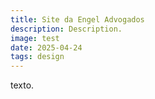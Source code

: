 ```yaml
---
title: Site da Engel Advogados
description: Description.
image: test
date: 2025-04-24
tags: design
---
```


texto.